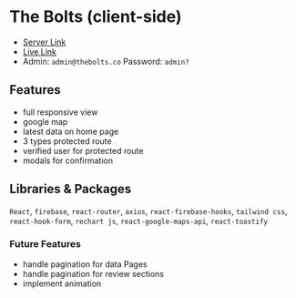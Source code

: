 # The Bolts (client-side)
- [Server Link](https://github.com/programming-hero-web-course1/manufacturer-website-server-side-aduyti)
- [Live Link](https://the-bolts.web.app/)
- Admin: `admin@thebolts.co` Password: `admin?`

## Features
- full responsive view
- google map
- latest data on home page
- 3 types protected route 
- verified user for protected route
- modals for confirmation


## Libraries & Packages
`React`, `firebase`, `react-router`, `axios`, `react-firebase-hooks`, `tailwind css`, `react-hook-form`, `rechart js`, `react-google-maps-api`, `react-toastify`


### Future Features
- handle pagination for data Pages
- handle pagination for review sections
- implement animation